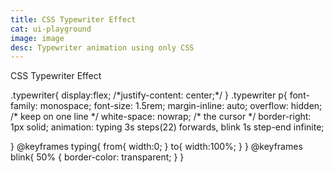 ```yaml
---
title: CSS Typewriter Effect
cat: ui-playground
image: image
desc: Typewriter animation using only CSS
---
```


<html-code>
<div class="typewriter">
  <div>
    <p>CSS Typewriter Effect</p>
  </div>
</div>
</html-code>

<css-code>
.typewriter{
  display:flex;
  /*justify-content: center;*/
}
.typewriter p{
  font-family: monospace;
  font-size: 1.5rem;
  margin-inline: auto;
  overflow: hidden;
  /* keep on one line */
  white-space: nowrap;
  /* the cursor */
  border-right: 1px solid;
  animation: typing 3s steps(22) forwards, blink 1s step-end infinite;

}
@keyframes typing{
  from{
    width:0;
  }
  to{
    width:100%;
  }
}
@keyframes blink{
  50% {
    border-color: transparent;
  }
}

</css-code>